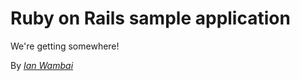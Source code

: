 # Ruby on Rails sample application

We're getting somewhere!

By [*Ian Wambai*](http://www.twitter.com/IanWambai)